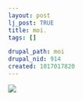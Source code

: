 ```yaml
--- 
layout: post
lj_post: TRUE
title: moi.
tags: []

drupal_path: moi
drupal_nid: 914
created: 1017017820
---
```

<img src="/files/lj-photos/random/jce_mirror.jpg">
